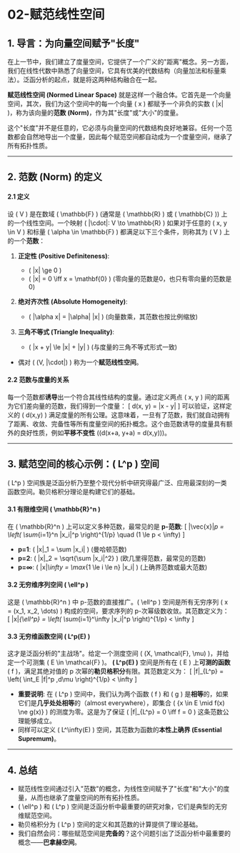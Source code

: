# 02-赋范线性空间

## 1. 导言：为向量空间赋予"长度"

在上一节中，我们建立了度量空间，它提供了一个广义的"距离"概念。另一方面，我们在线性代数中熟悉了向量空间，它具有优美的代数结构（向量加法和标量乘法）。泛函分析的起点，就是将这两种结构融合在一起。

**赋范线性空间 (Normed Linear Space)** 就是这样一个融合体。它首先是一个向量空间，其次，我们为这个空间中的每一个向量 \( x \) 都赋予一个非负的实数 \( \|x\| \)，称为该向量的**范数 (Norm)**，作为其"长度"或"大小"的度量。

这个"长度"并不是任意的，它必须与向量空间的代数结构良好地兼容。任何一个范数都会自然地导出一个度量，因此每个赋范空间都自动成为一个度量空间，继承了所有拓扑性质。

---

## 2. 范数 (Norm) 的定义

#### 2.1 定义

设 \( V \) 是在数域 \( \mathbb{F} \) (通常是 \( \mathbb{R} \) 或 \( \mathbb{C} \)) 上的一个线性空间。一个映射 \( \|\cdot\|: V \to \mathbb{R} \) 如果对于任意的 \( x, y \in V \) 和标量 \( \alpha \in \mathbb{F} \) 都满足以下三个条件，则称其为 \( V \) 上的一个**范数**：

1. **正定性 (Positive Definiteness)**:
    - \( \|x\| \ge 0 \)
    - \( \|x\| = 0 \iff x = \mathbf{0} \) (零向量的范数是0，也只有零向量的范数是0)

2. **绝对齐次性 (Absolute Homogeneity)**:
    - \( \|\alpha x\| = |\alpha| \|x\| \) (向量数乘，其范数也按比例缩放)

3. **三角不等式 (Triangle Inequality)**:
    - \( \|x + y\| \le \|x\| + \|y\| \) (与度量的三角不等式形式一致)

- 偶对 \( (V, \|\cdot\|) \) 称为一个**赋范线性空间**。

#### 2.2 范数与度量的关系

每一个范数都**诱导**出一个符合其线性结构的度量。通过定义两点 \( x, y \) 间的距离为它们差向量的范数，我们得到一个度量：
\[ d(x, y) = \|x - y\| \]
可以验证，这样定义的 \( d(x,y) \) 满足度量的所有公理。这意味着，一旦有了范数，我们就自动拥有了距离、收敛、完备性等所有度量空间的拓扑概念。这个由范数诱导的度量具有额外的良好性质，例如**平移不变性** (\(d(x+a, y+a) = d(x,y)\))。

---

## 3. 赋范空间的核心示例：\( L^p \) 空间

\( L^p \) 空间族是泛函分析乃至整个现代分析中研究得最广泛、应用最深刻的一类函数空间。勒贝格积分理论是构建它们的基础。

#### 3.1 有限维空间 \( \mathbb{R}^n \)

在 \( \mathbb{R}^n \) 上可以定义多种范数，最常见的是 **p-范数**:
\[ \|\vec{x}\|_p = \left( \sum_{i=1}^n |x_i|^p \right)^{1/p} \quad (1 \le p < \infty) \]

- **p=1**: \( \|x\|_1 = \sum |x_i| \) (曼哈顿范数)
- **p=2**: \( \|x\|_2 = \sqrt{\sum |x_i|^2} \) (欧几里得范数，最常见的范数)
- **p=∞**: \( \|x\|_\infty = \max_{1 \le i \le n} |x_i| \) (上确界范数或最大范数)

#### 3.2 无穷维序列空间 \( \ell^p \)

这是 \( \mathbb{R}^n \) 中 p-范数的直接推广。\( \ell^p \) 空间是所有无穷序列 \( x = (x_1, x_2, \dots) \) 构成的空间，要求序列的 p-次幂级数收敛。其范数定义为：
\[ \|x\|_{\ell^p} = \left( \sum_{i=1}^\infty |x_i|^p \right)^{1/p} < \infty \]

#### 3.3 无穷维函数空间 \( L^p(E) \)

这才是泛函分析的"主战场"。给定一个测度空间 \( (X, \mathcal{F}, \mu) \)，并给定一个可测集 \( E \in \mathcal{F} \)。
**\( L^p(E) \)** 空间是所有在 \( E \) 上**可测的函数** \( f \)，满足其绝对值的 p 次幂的**勒贝格积分**有限。其范数定义为：
\[ \|f\|_{L^p} = \left( \int_E |f|^p \,d\mu \right)^{1/p} < \infty \]

- **重要说明**: 在 \( L^p \) 空间中，我们认为两个函数 \( f \) 和 \( g \) 是**相等**的，如果它们是**几乎处处相等**的（almost everywhere），即集合 \( \{x \in E \mid f(x) \ne g(x)\} \) 的测度为零。这是为了保证 \( \|f\|_{L^p} = 0 \iff f = 0 \) 这条范数公理能够成立。
- 同样可以定义 \( L^\infty(E) \) 空间，其范数为函数的**本性上确界 (Essential Supremum)**。

---

## 4. 总结

- 赋范线性空间通过引入"范数"的概念，为线性空间赋予了"长度"和"大小"的度量，从而也继承了度量空间的所有拓扑性质。
- \( \ell^p \) 和 \( L^p \) 空间是泛函分析中最重要的研究对象，它们是典型的无穷维赋范空间。
- 勒贝格积分为 \( L^p \) 空间的定义和其范数的计算提供了理论基础。
- 我们自然会问：哪些赋范空间是**完备的**？这个问题引出了泛函分析中最重要的概念——**巴拿赫空间**。
